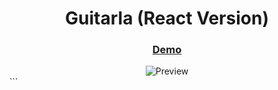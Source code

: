 <h1 align="center">Guitarla (React Version)</h1>



<div align="center">
  <h3>
    <a href="https://vermillion-otter-8a385d.netlify.app/">
      Demo
    </a>
  </h3>
  <img alt="Preview" src="https://github.com/user-attachments/assets/9d6d08d3-5846-4d57-a7f8-68d48ab92b11">
</div>
```
